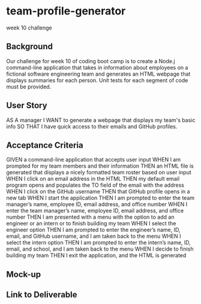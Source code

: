 # team-profile-generator
week 10 challenge

## Background

Our challenge for week 10 of coding boot camp is to create a Node.j command-line application that takes in information about employees on a fictional software engineering team and generates an HTML webpage that displays summaries for each person. Unit tests for each segment of code must be provided.

## User Story

AS A manager
I WANT to generate a webpage that displays my team's basic info SO THAT I have quick access to their emails and GitHub profiles.

## Acceptance Criteria

GIVEN a command-line application that accepts user input
WHEN I am prompted for my team members and their information
THEN an HTML file is generated that displays a nicely formatted team roster based on user input
WHEN I click on an email address in the HTML
THEN my default email program opens and populates the TO field of the email with the address
WHEN I click on the GitHub username
THEN that GitHub profile opens in a new tab
WHEN I start the application
THEN I am prompted to enter the team manager’s name, employee ID, email address, and office number
WHEN I enter the team manager’s name, employee ID, email address, and office number
THEN I am presented with a menu with the option to add an engineer or an intern or to finish building my team
WHEN I select the engineer option
THEN I am prompted to enter the engineer’s name, ID, email, and GitHub username, and I am taken back to the menu
WHEN I select the intern option
THEN I am prompted to enter the intern’s name, ID, email, and school, and I am taken back to the menu
WHEN I decide to finish building my team
THEN I exit the application, and the HTML is generated

## Mock-up



## Link to Deliverable